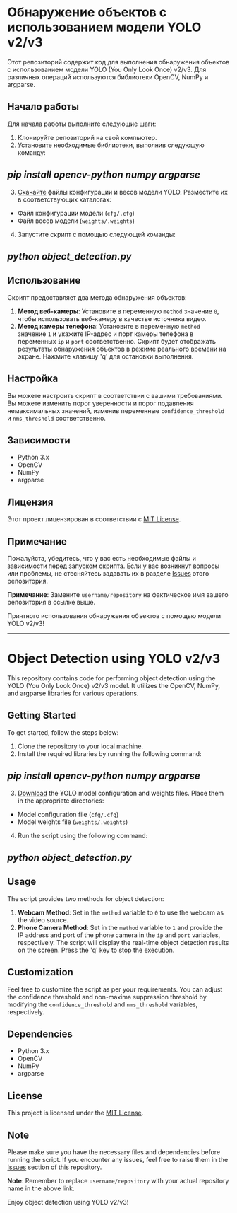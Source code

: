 # Обнаружение объектов с использованием модели YOLO v2/v3
Этот репозиторий содержит код для выполнения обнаружения объектов с использованием модели YOLO (You Only Look Once) v2/v3. Для различных операций используются библиотеки OpenCV, NumPy и argparse.

## Начало работы
Для начала работы выполните следующие шаги:

1. Клонируйте репозиторий на свой компьютер.
2. Установите необходимые библиотеки, выполнив следующую команду:
## *pip install opencv-python numpy argparse*
3. [Скачайте]((https://pjreddie.com/darknet/yolo/)) файлы конфигурации и весов модели YOLO. Разместите их в соответствующих каталогах:
- Файл конфигурации модели (`cfg/.cfg`)
- Файл весов модели (`weights/.weights`)
4. Запустите скрипт с помощью следующей команды:
## *python object_detection.py*

## Использование

Скрипт предоставляет два метода обнаружения объектов:
1. **Метод веб-камеры**: Установите в переменную `method`  значение `0`, чтобы использовать веб-камеру в качестве источника видео.
2. **Метод камеры телефона**: Установите в переменную `method` значение `1` и укажите IP-адрес и порт камеры телефона в переменных `ip` и `port` соответственно.
Скрипт будет отображать результаты обнаружения объектов в режиме реального времени на экране. Нажмите клавишу 'q' для остановки выполнения.

## Настройка
Вы можете настроить скрипт в соответствии с вашими требованиями. Вы можете изменить порог уверенности и порог подавления немаксимальных значений, изменив переменные `confidence_threshold` и `nms_threshold` соответственно.

## Зависимости
- Python 3.x
- OpenCV
- NumPy
- argparse

## Лицензия
Этот проект лицензирован в соответствии с [MIT License](LICENSE).

## Примечание
Пожалуйста, убедитесь, что у вас есть необходимые файлы и зависимости перед запуском скрипта. Если у вас возникнут вопросы или проблемы, не стесняйтесь задавать их в разделе [Issues](https://github.com/username/repository/issues) этого репозитория.

**Примечание**: Замените `username/repository` на фактическое имя вашего репозитория в ссылке выше.

Приятного использования обнаружения объектов с помощью модели YOLO v2/v3!

-----------------------------------------------------------------------------------------------------------------------------------------------------------------------------------------------------------------------------

# Object Detection using YOLO v2/v3
This repository contains code for performing object detection using the YOLO (You Only Look Once) v2/v3 model. It utilizes the OpenCV, NumPy, and argparse libraries for various operations.

## Getting Started
To get started, follow the steps below:

1. Clone the repository to your local machine.
2. Install the required libraries by running the following command:
## *pip install opencv-python numpy argparse*
3. [Download](https://pjreddie.com/darknet/yolo/) the YOLO model configuration and weights files. Place them in the appropriate directories:
- Model configuration file (`cfg/.cfg`)
- Model weights file (`weights/.weights`)
4. Run the script using the following command:
## *python object_detection.py*

## Usage
The script provides two methods for object detection:

1. **Webcam Method**: Set in the `method` variable to `0` to use the webcam as the video source.
2. **Phone Camera Method**: Set in the `method` variable to `1` and provide the IP address and port of the phone camera in the `ip` and `port` variables, respectively.
The script will display the real-time object detection results on the screen. Press the 'q' key to stop the execution.

## Customization
Feel free to customize the script as per your requirements. You can adjust the confidence threshold and non-maxima suppression threshold by modifying the `confidence_threshold` and `nms_threshold` variables, respectively.

## Dependencies
- Python 3.x
- OpenCV
- NumPy
- argparse

## License
This project is licensed under the [MIT License](LICENSE).

## Note
Please make sure you have the necessary files and dependencies before running the script. If you encounter any issues, feel free to raise them in the [Issues](https://github.com/username/repository/issues) section of this repository.

**Note**: Remember to replace `username/repository` with your actual repository name in the above link.

Enjoy object detection using YOLO v2/v3!



